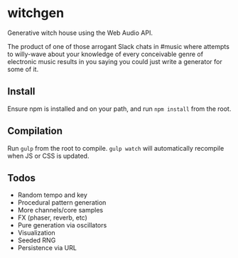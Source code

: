 witchgen
========

Generative witch house using the Web Audio API.

The product of one of those arrogant Slack chats in #music where attempts to willy-wave about your knowledge of every conceivable genre of electronic music results in you saying you could just write a generator for some of it.

Install
-------

Ensure npm is installed and on your path, and run `npm install` from the root.

Compilation
-----------

Run `gulp` from the root to compile.  `gulp watch` will automatically recompile when JS or CSS is updated.

Todos
-----

 * Random tempo and key
 * Procedural pattern generation
 * More channels/core samples
 * FX (phaser, reverb, etc)
 * Pure generation via oscillators
 * Visualization
 * Seeded RNG
 * Persistence via URL
